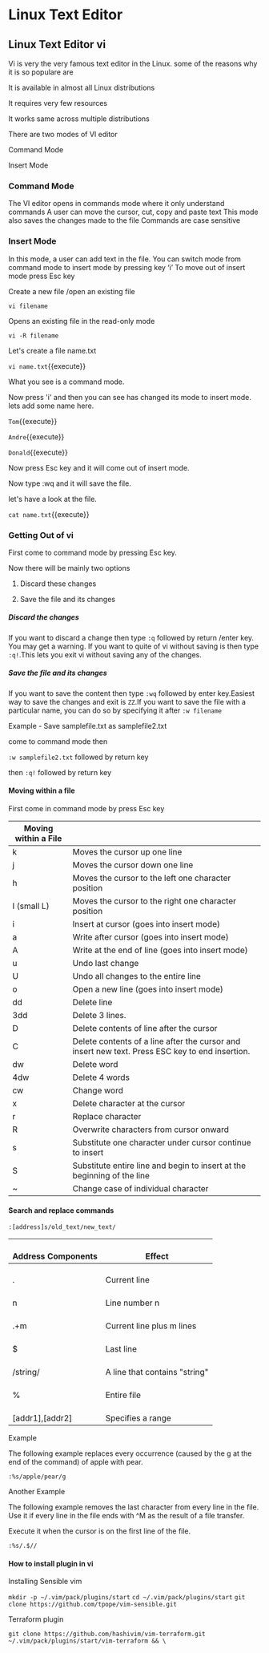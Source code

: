 # Linux Text Editor
## Linux Text Editor vi

Vi is very the very famous text editor in the Linux. some of the reasons why it is so populare are 

It is available in almost all  Linux distributions

It requires very few resources

It works same across multiple distributions

There are two modes of VI editor

Command Mode

Insert Mode

### Command Mode

The VI editor opens in commands mode where it only understand commands
A user can move the cursor, cut, copy and paste text 
This mode also saves the changes made to the file
Commands are case sensitive

### Insert Mode
In this mode, a user can add text in the file.
You can switch mode from command mode to insert mode by pressing key  ‘i’
To move out of insert mode press Esc key


Create a new file /open an existing file

`vi filename`

Opens an existing file in the read-only mode

`vi -R filename`


Let's create a file name.txt

`vi name.txt`{{execute}}

What you see is a command mode.

Now press 'i' and then you can see has changed its mode to insert mode. lets add some name here.

`Tom`{{execute}}

`Andre`{{execute}}

`Donald`{{execute}}

Now press Esc key and it will come out of insert mode. 

Now type :wq and it will save the file.

let's have a look at the file.

`cat name.txt`{{execute}}

### Getting Out of vi

First come to command mode by pressing Esc key.

Now there will be mainly two options 

1. Discard these changes

2. Save the file and its changes

##### Discard the changes

If you want to discard a change then type `:q` followed by return /enter key. You may get a warning. If you want to quite of vi without saving is then type `:q!`.This lets you exit vi without saving any of the changes.


##### Save the file and its changes

If you want to save the content then type `:wq` followed by enter key.Easiest way to save the changes and exit is `ZZ`.If you want to save the file with a particular name, you can do so by specifying it after `:w filename`

Example  - Save samplefile.txt as samplefile2.txt

come to command mode then     

`:w samplefile2.txt` followed by return key

then     `:q!`  followed by return key

#### Moving within a file

First come in command mode by press Esc key

|                                                Moving   within a File |                                                     |
|------------------------|----------------------------------------------------------------------------------------------------|
| k                      | Moves the cursor up   one line                                                                     |
| j                      | Moves the cursor down   one line                                                                   |
| h                      | Moves the cursor to   the left one character position                                              |
| I (small L)            | Moves the cursor to   the right one character position                                             |
| i                      |  Insert at cursor (goes into insert mode)                                                          |
| a                      |  Write after cursor (goes into insert mode)                                                        |
| A                      |  Write at the end of line (goes into insert   mode)                                                |
| u                      |  Undo last change                                                                                  |
| U                      |  Undo all changes to the entire line                                                               |
| o                      |  Open a new line (goes into insert mode)                                                           |
| dd                     |  Delete line                                                                                       |
| 3dd                    |  Delete 3 lines.                                                                                   |
| D                      |  Delete contents of line after the cursor                                                          |
| C                      |  Delete contents of a line after the cursor   and insert new text. Press ESC key to end insertion. |
| dw                     |  Delete word                                                                                       |
| 4dw                    |  Delete 4 words                                                                                    |
| cw                     |  Change word                                                                                       |
| x                      |  Delete character at the cursor                                                                    |
| r                      |  Replace character                                                                                 |
| R                      |  Overwrite characters from cursor onward                                                           |
| s                      |  Substitute one character under cursor   continue to insert                                        |
| S                      |  Substitute entire line and begin to insert   at the beginning of the line                         |
| ~                      |  Change case of individual character                                                               |



#### Search and replace commands

`:[address]s/old_text/new_text/`

|    <br>Address   Components    |    <br>Effect                             |
|--------------------------------|-------------------------------------------|
|    <br>.                       |    <br>Current   line                     |
|    <br>n                       |    <br>Line   number n                    |
|    <br>.+m                     |    <br>Current   line plus m lines        |
|    <br>$                       |    <br>Last   line                        |
|    <br>/string/                |    <br>A   line that contains "string"    |
|    <br>%                       |    <br>Entire   file                      |
|    <br>[addr1],[addr2]         |    <br>Specifies   a range                |



Example

The following example replaces every occurrence (caused by the g at the end of the command) of apple with pear. 

`:%s/apple/pear/g`


Another Example


The following example removes the last character from every line in the file. Use it if every line in the file ends with ^M as the result of a file transfer.

Execute it when the cursor is on the first line of the file. 

`:%s/.$//`

#### How to install plugin in vi

Installing Sensible vim

`mkdir -p ~/.vim/pack/plugins/start`
`cd ~/.vim/pack/plugins/start`
`git clone https://github.com/tpope/vim-sensible.git`

Terraform plugin

`git clone https://github.com/hashivim/vim-terraform.git ~/.vim/pack/plugins/start/vim-terraform && \`




